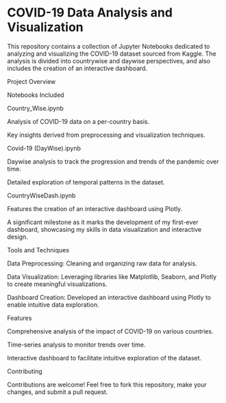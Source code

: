 # COVID-19 Data Analysis and Visualization

This repository contains a collection of Jupyter Notebooks dedicated to analyzing and visualizing the COVID-19 dataset sourced from Kaggle. The analysis is divided into countrywise and daywise perspectives, and also includes the creation of an interactive dashboard.

Project Overview

Notebooks Included

Country_Wise.ipynb

Analysis of COVID-19 data on a per-country basis.

Key insights derived from preprocessing and visualization techniques.

Covid-19 (DayWise).ipynb

Daywise analysis to track the progression and trends of the pandemic over time.

Detailed exploration of temporal patterns in the dataset.

CountryWiseDash.ipynb

Features the creation of an interactive dashboard using Plotly.

A significant milestone as it marks the development of my first-ever dashboard, showcasing my skills in data visualization and interactive design.

Tools and Techniques

Data Preprocessing: Cleaning and organizing raw data for analysis.

Data Visualization: Leveraging libraries like Matplotlib, Seaborn, and Plotly to create meaningful visualizations.

Dashboard Creation: Developed an interactive dashboard using Plotly to enable intuitive data exploration.

Features

Comprehensive analysis of the impact of COVID-19 on various countries.

Time-series analysis to monitor trends over time.

Interactive dashboard to facilitate intuitive exploration of the dataset.

Contributing

Contributions are welcome! Feel free to fork this repository, make your changes, and submit a pull request.
